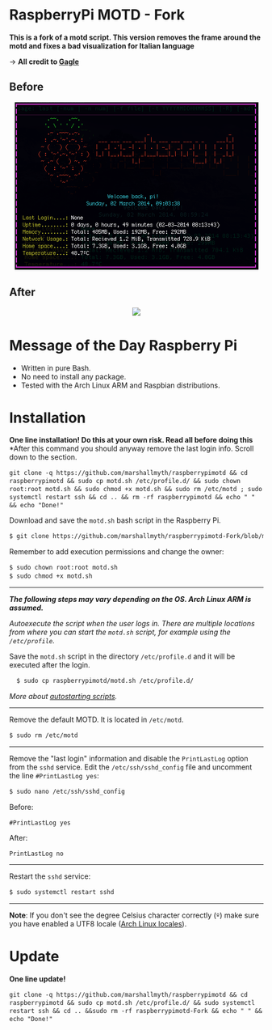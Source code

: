 RaspberryPi MOTD - Fork
====

   **This is a fork of a motd script. This version removes the frame around the motd and fixes a bad visualization for Italian language**
   
   → **All credit to [Gagle](https://github.com/gagle/raspberrypi-motd)**

## Before
<p align="center">
  <img src="https://github.com/gagle/raspberrypi-motd/blob/master/motd.png?raw=true"/>
</p>

## After
<p align="center">
  <img src="https://github.com/marshallmyth/raspberrypimotd/blob/master/motd-noframe.png?raw=true"/>
</p>

# Message of the Day Raspberry Pi

- Written in pure Bash. 
- No need to install any package. 
- Tested with the Arch Linux ARM and Raspbian distributions.

# Installation
**One line installation! Do this at your own risk. Read all before doing this**
*After this command you should anyway remove the last login info. Scroll down to the section.

    git clone -q https://github.com/marshallmyth/raspberrypimotd && cd raspberrypimotd && sudo cp motd.sh /etc/profile.d/ && sudo chown root:root motd.sh && sudo chmod +x motd.sh && sudo rm /etc/motd ; sudo systemctl restart ssh && cd .. && rm -rf raspberrypimotd && echo " " && echo "Done!"

Download and save the `motd.sh` bash script in the Raspberry Pi. 
```bash
$ git clone https://github.com/marshallmyth/raspberrypimotd-Fork/blob/master/motd.sh
```

Remember to add execution permissions and change the owner:

```bash
$ sudo chown root:root motd.sh
$ sudo chmod +x motd.sh
```
---

***The following steps may vary depending on the OS. Arch Linux ARM is assumed.***

*Autoexecute the script when the user logs in. There are multiple locations from where you can start the `motd.sh` script, for example using the `/etc/profile`.*

Save the `motd.sh` script in the directory `/etc/profile.d` and it will be executed after the login. 
```bash
  $ sudo cp raspberrypimotd/motd.sh /etc/profile.d/
  ```
*More about [autostarting scripts](https://wiki.archlinux.org/index.php/Bash#Configuration_file_sourcing_order_at_startup).*

---

 Remove the default MOTD. It is located in `/etc/motd`.
  
  ```bash
  $ sudo rm /etc/motd
  ```
  
  ---
Remove the "last login" information and disable the `PrintLastLog` option from the `sshd` service. 
Edit the `/etc/ssh/sshd_config` file and uncomment the line `#PrintLastLog yes`:
  
  ```bash
  $ sudo nano /etc/ssh/sshd_config
  ```
  
  Before:
  
  ```text
  #PrintLastLog yes
  ```
  
  After:
  
  ```text
  PrintLastLog no
  ```
  
  ---
  Restart the `sshd` service:
  
  ```bash
  $ sudo systemctl restart sshd
  ```
---
**Note**: If you don't see the degree Celsius character correctly (`º`) make sure you have enabled a UTF8 locale ([Arch Linux locales](https://wiki.archlinux.org/index.php/locale)).
# Update
**One line update!**

    git clone -q https://github.com/marshallmyth/raspberrypimotd && cd raspberrypimotd && sudo cp motd.sh /etc/profile.d/ && sudo systemctl restart ssh && cd .. &&sudo rm -rf raspberrypimotd-Fork && echo " " && echo "Done!"

